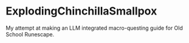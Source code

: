 # ExplodingChinchillaSmallpox

My attempt at making an LLM integrated macro-questing guide for Old School Runescape. 
